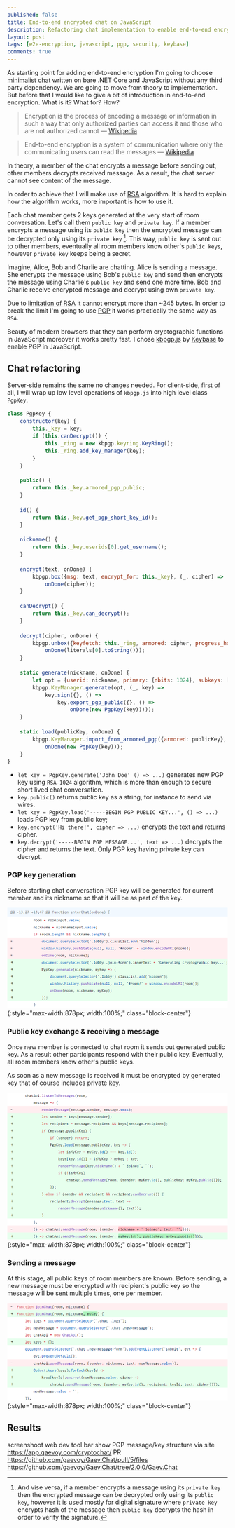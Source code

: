 ```yaml
---
published: false
title: End-to-end encrypted chat on JavaScript
description: Refactoring chat implementation to enable end-to-end encryption via kbpgp.js
layout: post
tags: [e2e-encryption, javascript, pgp, security, keybase]
comments: true
---
```


As starting point for adding end-to-end encryption I'm going to choose [minimalist chat](/2019/04/07/minimalist-chat.html) written on bare .NET Core and JavaScript without any third party dependency. We are going to move from theory to implementation. But before that I would like to give a bit of introduction in end-to-end encryption. What is it? What for? How?

> Encryption is the process of encoding a message or information in such a way that only authorized parties can access it and those who are not authorized cannot — [Wikipedia](https://en.wikipedia.org/wiki/Encryption)

> End-to-end encryption is a system of communication where only the communicating users can read the messages — [Wikipedia](https://en.wikipedia.org/wiki/End-to-end_encryption)

In theory, a member of the chat encrypts a message before sending out, other members decrypts received message. As a result, the chat server cannot see content of the message.

In order to achieve that I will make use of [RSA](<https://en.wikipedia.org/wiki/RSA_(cryptosystem)>) algorithm. It is hard to explain how the algorithm works, more important is how to use it.

Each chat member gets 2 keys generated at the very start of room conversation. Let's call them `public key` and `private key`. If a member encrypts a message using its `public key` then the encrypted message can be decrypted only using its `private key` [^1]. This way, `public key` is sent out to other members, eventually all room members know other's `public keys`, however `private key` keeps being a secret.

Imagine, Alice, Bob and Charlie are chatting. Alice is sending a message. She encrypts the message using Bob's `public key` and send then encrypts the message using Charlie's `public key` and send one more time. Bob and Charlie receive encrypted message and decrypt using own `private key`.

Due to [limitation of RSA](https://security.stackexchange.com/a/33445) it cannot encrypt more than ~245 bytes. In order to break the limit I'm going to use [PGP](https://en.wikipedia.org/wiki/Pretty_Good_Privacy) it works practically the same way as `RSA`. 

Beauty of modern browsers that they can perform cryptographic functions in JavaScript moreover it works pretty fast. I chose [kbpgp.js](https://keybase.io/kbpgp) by [Keybase](https://keybase.io/) to enable PGP in JavaScript.

## Chat refactoring

Server-side remains the same no changes needed. For client-side, first of all, I will wrap up low level operations of `kbpgp.js` into high level class `PgpKey`.

```javascript
class PgpKey {
    constructor(key) {
        this._key = key;
        if (this.canDecrypt()) {
            this._ring = new kbpgp.keyring.KeyRing();
            this._ring.add_key_manager(key);
        }
    }

    public() {
        return this._key.armored_pgp_public;
    }

    id() {
        return this._key.get_pgp_short_key_id();
    }

    nickname() {
        return this._key.userids[0].get_username();
    }

    encrypt(text, onDone) {
        kbpgp.box({msg: text, encrypt_for: this._key}, (_, cipher) =>
            onDone(cipher));
    }

    canDecrypt() {
        return this._key.can_decrypt();
    }

    decrypt(cipher, onDone) {
        kbpgp.unbox({keyfetch: this._ring, armored: cipher, progress_hook: null}, (_, literals) =>
            onDone(literals[0].toString()));
    }

    static generate(nickname, onDone) {
        let opt = {userid: nickname, primary: {nbits: 1024}, subkeys: []};
        kbpgp.KeyManager.generate(opt, (_, key) =>
            key.sign({}, () =>
                key.export_pgp_public({}, () =>
                    onDone(new PgpKey(key)))));
    }

    static load(publicKey, onDone) {
        kbpgp.KeyManager.import_from_armored_pgp({armored: publicKey}, (_, key) =>
            onDone(new PgpKey(key)));
    }
}
```

* `let key = PgpKey.generate('John Doe' () => ...)` generates new PGP key using `RSA-1024` algorithm, which is more than enough to secure short lived chat conversation.
* `key.public()` returns public key as a string, for instance to send via wires.
* `let key = PgpKey.load('-----BEGIN PGP PUBLIC KEY...', () => ...)` loads PGP key from public key;
* `key.encrypt('Hi there!', cipher => ...)` encrypts the text and returns cipher.
* `key.decrypt('-----BEGIN PGP MESSAGE...', text => ...)` decrypts the cipher and returns the text. Only PGP key having private key can decrypt.

### PGP key generation

Before starting chat conversation PGP key will be generated for current member and its nickname so that it will be as part of the key.

![Change #1](/img/cryptochat/change1.png "Change #1" ){:style="max-width:878px; width:100%;" class="block-center"}

### Public key exchange & receiving a message

Once new member is connected to chat room it sends out generated public key. As a result other participants respond with their public key. Eventually, all room members know other's public keys. 

As soon as a new message is received it must be encrypted by generated key that of course includes private key.

![Change #2](/img/cryptochat/change2.png "Change #2" ){:style="max-width:878px; width:100%;" class="block-center"}

### Sending a message

At this stage, all public keys of room members are known. Before sending, a new message must be encrypted with recipient's public key so the message will be sent multiple times, one per member. 

![Change #3](/img/cryptochat/change3.png "Change #3" ){:style="max-width:878px; width:100%;" class="block-center"}

## Results

screenshoot web dev tool bar
show PGP message/key structure via site
https://app.gaevoy.com/cryptochat/
PR https://github.com/gaevoy/Gaev.Chat/pull/5/files
https://github.com/gaevoy/Gaev.Chat/tree/2.0.0/Gaev.Chat


[^1]: And vise versa, if a member encrypts a message using its `private key` then the encrypted message can be decrypted only using its `public key`, however it is used mostly for digital signature where `private key` encrypts hash of the message then `public key` decrypts the hash in order to verify the signature.